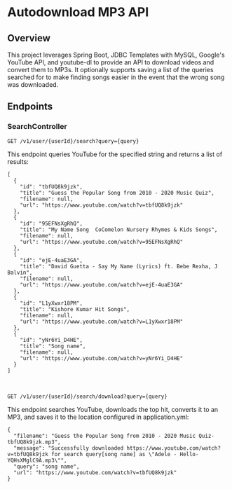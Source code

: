# Autodownload MP3 API

## Overview

This project leverages Spring Boot, JDBC Templates with MySQL, Google's YouTube API, and youtube-dl to provide an API to download videos and convert them to MP3s. It optionally supports saving a list of the queries searched for to make finding songs easier in the event that the wrong song was downloaded.

## Endpoints

### SearchController
```
GET /v1/user/{userId}/search?query={query}
```
This endpoint queries YouTube for the specified string and returns a list of results:
```
[
  {
    "id": "tbfUQ8k9jzk",
    "title": "Guess the Popular Song from 2010 - 2020 Music Quiz",
    "filename": null,
    "url": "https://www.youtube.com/watch?v=tbfUQ8k9jzk"
  },
  {
    "id": "95EFNsXgRhQ",
    "title": "My Name Song  CoComelon Nursery Rhymes & Kids Songs",
    "filename": null,
    "url": "https://www.youtube.com/watch?v=95EFNsXgRhQ"
  },
  {
    "id": "ejE-4uaE3GA",
    "title": "David Guetta - Say My Name (Lyrics) ft. Bebe Rexha, J Balvin",
    "filename": null,
    "url": "https://www.youtube.com/watch?v=ejE-4uaE3GA"
  },
  {
    "id": "L1yXwxr18PM",
    "title": "Kishore Kumar Hit Songs",
    "filename": null,
    "url": "https://www.youtube.com/watch?v=L1yXwxr18PM"
  },
  {
    "id": "yNr6Yi_D4HE",
    "title": "Song name",
    "filename": null,
    "url": "https://www.youtube.com/watch?v=yNr6Yi_D4HE"
  }
]
```
&nbsp;
```
GET /v1/user/{userId}/search/download?query={query}
```
This endpoint searches YouTube, downloads the top hit, converts it to an MP3, and saves it to the location configured in application.yml:
```
{
  "filename": "Guess the Popular Song from 2010 - 2020 Music Quiz-tbfUQ8k9jzk.mp3",
  "message": "Successfully downloaded https://www.youtube.com/watch?v=tbfUQ8k9jzk for search query[song name] as \"Adele - Hello-YQHsXMglC9A.mp3\"",
  "query": "song name",
  "url": "https://www.youtube.com/watch?v=tbfUQ8k9jzk"
}
```
&nbsp;

